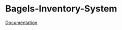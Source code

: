 # Bagels-Inventory-System
<a href="https://github.com/TrevorBagels/Bagels-Inventory-System/wiki">Documentation</a>

